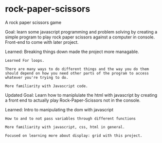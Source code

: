 # rock-paper-scissors
A rock paper scissors game

Goal: learn some javascript programming and problem solving by creating a simple program to play rock paper scissors against a computer in console. Front-end to come with later project.

Learned:
    Breaking things down made the project more managable.
    
    Learned For loops.
    
    There are many ways to do different things and the way you do them should depend on how you need other parts of the program to access whatever you're trying to do.
    
    More familiarity with Javascript code.

Updated Goal: Learn how to maniplulate the html with javascript by creating a front end to actually play Rock-Paper-Scissors not in the console.

Learned:
    Intro to manipulating the dom with javascript
    
    How to and to not pass variables through different functions

    More familiarity with javascript, css, html in general.

    Focused on learning more about display: grid with this project.